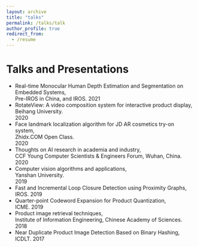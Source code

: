 ```yaml
---
layout: archive
title: "talks"
permalink: /talks/talk
author_profile: true
redirect_from:
  - /resume
---
```

# Talks and Presentations #
* Real-time Monocular Human Depth Estimation and Segmentation on Embedded Systems,  
 Pre-IROS in China, and IROS.
  2021
* RotateView: A video composition system for interactive product display,  
 Beihang University.  
  2020 
* Face landmark localization algorithm for JD AR cosmetics try-on system,   
 Zhidx.COM Open Class.  
  2020   
* Thoughts on AI research in academia and industry,  
CCF Young Computer Scientists & Engineers Forum, Wuhan, China.   
  2020    
* Computer vision algorithms and applications,  
  Yanshan University.   
  2019 
 * Fast and Incremental Loop Closure Detection using Proximity Graphs,  
   IROS.
  2019
 * Quarter-point Codeword Expansion for Product Quantization,  
   ICME.
  2019
* Product image retrieval techniques,  
 Institute of Information Engineering, Chinese Academy of Sciences.  
  2018
* Near Duplicate Product Image Detection Based on Binary Hashing, 
 ICDLT. 
  2017

